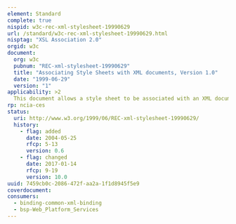 ```yaml
---
element: Standard
complete: true
nispid: w3c-rec-xml-stylesheet-19990629
url: /standard/w3c-rec-xml-stylesheet-19990629.html
nisptag: "XSL Association 2.0"
orgid: w3c
document:
  org: w3c
  pubnum: "REC-xml-stylesheet-19990629"
  title: "Associating Style Sheets with XML documents, Version 1.0"
  date: "1999-06-29"
  version: "1"
applicability: >2
  This document allows a style sheet to be associated with an XML document by including one or more processing instructions with a target of xml-stylesheet in the document's prolog.
rp: ncia-ces
status:
  uri: http://www.w3.org/1999/06/REC-xml-stylesheet-19990629/
  history: 
    - flag: added
      date: 2004-05-25
      rfcp: 5-13
      version: 0.6
    - flag: changed
      date: 2017-01-14
      rfcp: 9-19
      version: 10.0
uuid: 7459cb0c-2086-472f-aa2a-1f1d8945f5e9
coverdocument:
consumers:
  - binding-common-xml-binding
  - bsp-Web_Platform_Services
---
```

